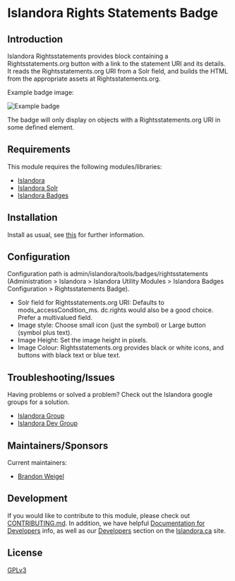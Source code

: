 # Islandora Rights Statements Badge

## Introduction

Islandora Rightsstatements provides block containing a Rightsstatements.org button with a link to the statement URI and its details.
It reads the Rightsstatements.org URI from a Solr field, and builds the HTML from the appropriate assets at Rightsstatements.org.

Example badge image:

![Example badge](https://raw.githubusercontent.com/rightsstatements/rightsstatements.github.io/master/files/buttons/InC.dark.png)

The badge will only display on objects with a Rightsstatements.org URI in some defined element.

## Requirements

This module requires the following modules/libraries:

* [Islandora](https://github.com/islandora/islandora)
* [Islandora Solr](https://github.com/islandora/islandora_solr)
* [Islandora Badges](../../)

## Installation

Install as usual, see [this](https://drupal.org/documentation/install/modules-themes/modules-7) for further information.

## Configuration

Configuration path is admin/islandora/tools/badges/rightsstatements (Administration > Islandora > Islandora Utility Modules > Islandora Badges Configuration > Rightsstatements Badge).

* Solr field for Rightsstatements.org URI: Defaults to mods_accessCondition_ms. dc.rights would also be a good choice. Prefer a multivalued field.
* Image style: Choose small icon (just the symbol) or Large button (symbol plus text).
* Image Height: Set the image height in pixels.
* Image Colour: Rightsstatements.org provides black or white icons, and buttons with black text or blue text.

## Troubleshooting/Issues

Having problems or solved a problem? Check out the Islandora google groups for a solution.

* [Islandora Group](https://groups.google.com/forum/?hl=en&fromgroups#!forum/islandora)
* [Islandora Dev Group](https://groups.google.com/forum/?hl=en&fromgroups#!forum/islandora-dev)

## Maintainers/Sponsors

Current maintainers:

* [Brandon Weigel](https://github.com/bondjimbond)

## Development

If you would like to contribute to this module, please check out [CONTRIBUTING.md](CONTRIBUTING.md). In addition, we have helpful [Documentation for Developers](https://github.com/Islandora/islandora/wiki#wiki-documentation-for-developers) info, as well as our [Developers](http://islandora.ca/developers) section on the [Islandora.ca](http://islandora.ca) site.

## License

[GPLv3](http://www.gnu.org/licenses/gpl-3.0.txt)
